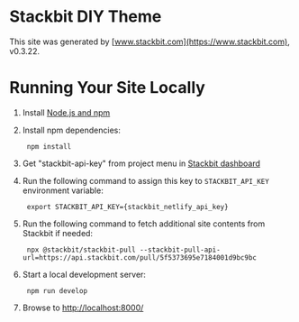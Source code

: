 # Stackbit DIY Theme

This site was generated by [www.stackbit.com](https://www.stackbit.com), v0.3.22.

# Running Your Site Locally

1. Install [Node.js and npm](https://nodejs.org/en/)

1. Install npm dependencies:

        npm install

1. Get "stackbit-api-key" from project menu in [Stackbit dashboard](https://app.stackbit.com/dashboard)

1. Run the following command to assign this key to `STACKBIT_API_KEY` environment variable:

        export STACKBIT_API_KEY={stackbit_netlify_api_key}

1. Run the following command to fetch additional site contents from Stackbit if needed:

        npx @stackbit/stackbit-pull --stackbit-pull-api-url=https://api.stackbit.com/pull/5f5373695e7184001d9bc9bc

1. Start a local development server:

        npm run develop

1. Browse to [http://localhost:8000/](http://localhost:8000/)
